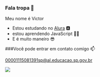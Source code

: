 ### Fala tropa 👋

Meu nome é Victor

- Estou estudando no [Alura](https://www.alura.com.br) 🅰️
- estou aprendendo JavaScript 👨‍💻
- E é muito maneiro 😎

###Você pode entrar em contato comigo 📫

00001115081391sp@al.educacao.sp.gov.br

![](https://media1.tenor.com/m/HPFCfPmhsZYAAAAd/omar12345-open-wide.gif)
